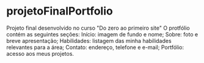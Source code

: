 # projetoFinalPortfolio
Projeto final desenvolvido no curso "Do zero ao primeiro site"
O protfólio contém as seguintes seções:
Início: imagem de fundo e nome;
Sobre: foto e breve apresentação;
Habilidades: listagem das minha habilidades relevantes para a área;
Contato: endereço, telefone e e-mail;
Portfólio: acesso aos meus projetos.
